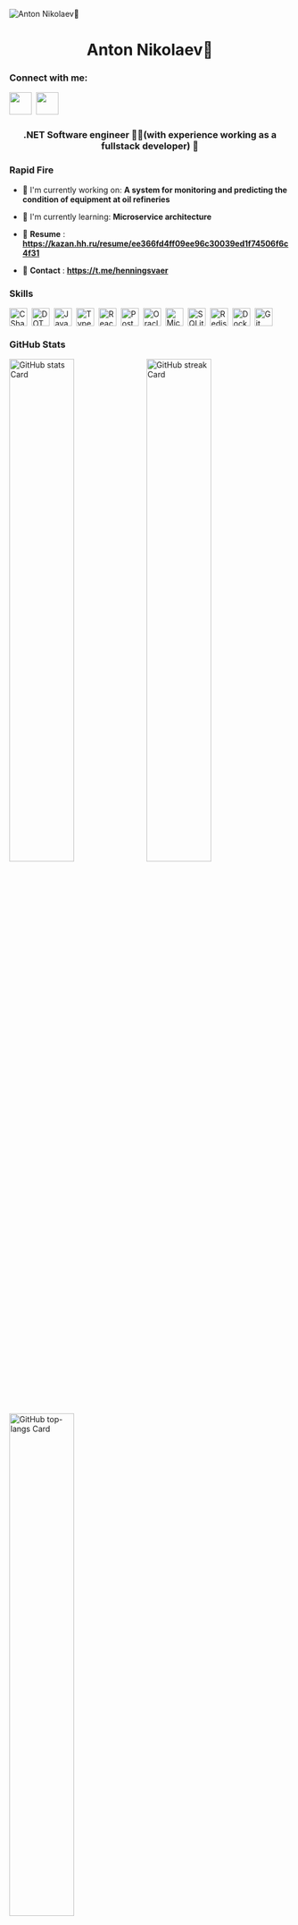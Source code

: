 ![Anton Nikolaev🎇](https://user-images.githubusercontent.com/10498744/210012254-234538ff-d198-48aa-8964-37e6fd45d227.gif)

<div id="toc">
  <ul align="center" style="list-style: none">
    <summary>
      <h1>
        Anton Nikolaev🎇
      </h1>
    </summary>
  </ul>
</div>

**<h3 align="left">Connect with me:</h3>** 
<p align="left"><a href="anton.nikolaev.kazan@gmail.com" target="_blank"><img src="https://img.shields.io/badge/Gmail-D14836?style=plastic&logo=gmail&logoColor=white" height="40" style="margin-right: 4px"></a> <a href="https://github.com/https://github.com/Henningsvaer" target="_blank"><img src="https://img.shields.io/badge/GitHub-100000?style=plastic&logo=github&logoColor=white" height="40" style="margin-right: 4px"></a></p>

 **<h3 align="center">.NET Software engineer 👨‍🔧(with experience working as a fullstack developer) 🤌</h3>**

**<h3 align="left">Rapid Fire</h3>**

- 💼 I'm currently working on: **A system for monitoring and predicting the condition of equipment at oil refineries**
- 🌱 I'm currently learning: **Microservice architecture**

- 📂 **Resume** : **<a href="https://kazan.hh.ru/resume/ee366fd4ff09ee96c30039ed1f74506f6c4f31" target="_blank">https://kazan.hh.ru/resume/ee366fd4ff09ee96c30039ed1f74506f6c4f31</a>**
- 📝 **Contact** : **<a href="https://t.me/henningsvaer" target="_blank">https://t.me/henningsvaer</a>**


 **<h3 align="left">Skills</h3>**

<div style="display: flex; flex-wrap: wrap; gap: 4px; justify-content: left;"><img src="https://skillicons.dev/icons?i=cs" height="32" alt="CSharp" style="margin-right: 4px"> <img src="https://cdn.simpleicons.org/dotnet/512BD4" height="32" alt="DOT.NET" style="margin-right: 4px"> <img src="https://img.shields.io/badge/JavaScript-F7DF1C?logo=javascript&logoColor=white" height="32" alt="JavaScript" style="margin-right: 4px"> <img src="https://img.shields.io/badge/TypeScript-3178C6?logo=typescript&logoColor=white" height="32" alt="TypeScript" style="margin-right: 4px"> <img src="https://img.shields.io/badge/React-20232A?logo=react&logoColor=61DAFB" height="32" alt="React" style="margin-right: 4px"> <img src="https://img.shields.io/badge/PostgreSQL-316192?logo=postgresql&logoColor=white" height="32" alt="PostgreSQL" style="margin-right: 4px"> <img src="https://cdn.jsdelivr.net/gh/devicons/devicon/icons/oracle/oracle-original.svg" height="32" alt="Oracle" style="margin-right: 4px"> <img src="https://cdn.jsdelivr.net/gh/devicons/devicon@latest/icons/microsoftsqlserver/microsoftsqlserver-original-wordmark.svg" height="32" alt="Microsoft SQL Server" style="margin-right: 4px"> <img src="https://img.shields.io/badge/SQLite-003B57?logo=sqlite&logoColor=white" height="32" alt="SQLite" style="margin-right: 4px"> <img src="https://img.shields.io/badge/Redis-DC382D?logo=redis&logoColor=white" height="32" alt="Redis" style="margin-right: 4px"> <img src="https://img.shields.io/badge/Docker-2496ED?logo=docker&logoColor=white" height="32" alt="Docker" style="margin-right: 4px"> <img src="https://cdn.jsdelivr.net/gh/devicons/devicon@latest/icons/git/git-original-wordmark.svg" height="32" alt="Git" style="margin-right: 4px"></div>

 **<h3 align="left">GitHub Stats</h3>**

<p align="left">
  <img width="48%" src="https://github-readme-stats.vercel.app/api?username=Henningsvaer&theme=react&hide_title=false&hide_rank=false&show_icons=false&include_all_commits=false&count_private=true&line_height=23&hide_border=false&show=" alt="GitHub stats Card" />
  <img width="48%" src="https://streak-stats.demolab.com/?user=Henningsvaer&theme=react&hide_border=false&date_format=M+j%5B%2C+Y%5D&mode=daily&hide_total_contributions=false&hide_current_streak=false&hide_longest_streak=false&card_height=200" alt="GitHub streak Card" />
</p>

<p align="left">
  <img width="48%" src="https://github-readme-stats.vercel.app/api/top-langs?username=Henningsvaer&theme=react&hide_title=false&layout=compact&langs_count=6&hide_progress=false&card_width=400" alt="GitHub top-langs Card" />
</p>

